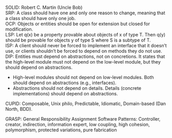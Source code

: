 SOLID: Robert C. Martin (Uncle Bob)   
SRP: A class should have one and only one reason to change, meaning that a class should have only one job.  
OCP: Objects or entities should be open for extension but closed for modification.  
LSP: Let q(x) be a property provable about objects of x of type T. Then q(y) should be provable for objects y of type S where S is a subtype of T.  
ISP: A client should never be forced to implement an interface that it doesn’t use, or clients shouldn’t be forced to depend on methods they do not use.  
DIP: Entities must depend on abstractions, not on concretions. It states that the high-level module must not depend on the low-level module, but they should depend on abstractions.
- High-level modules should not depend on low-level modules. Both should depend on abstractions (e.g., interfaces).
- Abstractions should not depend on details. Details (concrete implementations) should depend on abstractions.

CUPID: Composable, Unix philo, Predictable, Idiomatic, Domain-based (Dan North, BDD).  

GRASP: General Responsibility Assignment Software Patterns: Controller, creator, indirection, information expert, low coupling, high cohesion, polymorphism, protected variations, pure fabrication
